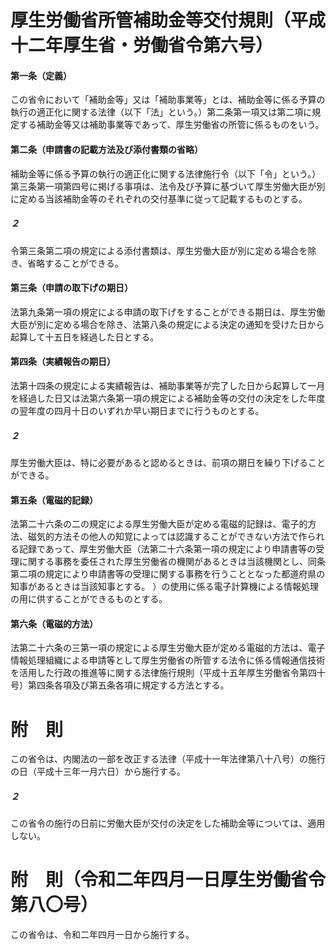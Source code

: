# 厚生労働省所管補助金等交付規則（平成十二年厚生省・労働省令第六号）
#### 第一条（定義）
この省令において「補助金等」又は「補助事業等」とは、補助金等に係る予算の執行の適正化に関する法律（以下「法」という。）第二条第一項又は第二項に規定する補助金等又は補助事業等であって、厚生労働省の所管に係るものをいう。
#### 第二条（申請書の記載方法及び添付書類の省略）
補助金等に係る予算の執行の適正化に関する法律施行令（以下「令」という。）第三条第一項第四号に掲げる事項は、法令及び予算に基づいて厚生労働大臣が別に定める当該補助金等のそれぞれの交付基準に従って記載するものとする。
##### ２
令第三条第二項の規定による添付書類は、厚生労働大臣が別に定める場合を除き、省略することができる。
#### 第三条（申請の取下げの期日）
法第九条第一項の規定による申請の取下げをすることができる期日は、厚生労働大臣が別に定める場合を除き、法第八条の規定による決定の通知を受けた日から起算して十五日を経過した日とする。
#### 第四条（実績報告の期日）
法第十四条の規定による実績報告は、補助事業等が完了した日から起算して一月を経過した日又は法第六条第一項の規定による補助金等の交付の決定をした年度の翌年度の四月十日のいずれか早い期日までに行うものとする。
##### ２
厚生労働大臣は、特に必要があると認めるときは、前項の期日を繰り下げることができる。
#### 第五条（電磁的記録）
法第二十六条の二の規定による厚生労働大臣が定める電磁的記録は、電子的方法、磁気的方法その他人の知覚によっては認識することができない方法で作られる記録であって、厚生労働大臣（法第二十六条第一項の規定により申請書等の受理に関する事務を委任された厚生労働省の機関があるときは当該機関とし、同条第二項の規定により申請書等の受理に関する事務を行うこととなった都道府県の知事があるときは当該知事とする。 ）の使用に係る電子計算機による情報処理の用に供することができるものとする。
#### 第六条（電磁的方法）
法第二十六条の三第一項の規定による厚生労働大臣が定める電磁的方法は、電子情報処理組織による申請等として厚生労働省の所管する法令に係る情報通信技術を活用した行政の推進等に関する法律施行規則（平成十五年厚生労働省令第四十号）第四条各項及び第五条各項に規定する方法とする。
# 附　則
この省令は、内閣法の一部を改正する法律（平成十一年法律第八十八号）の施行の日（平成十三年一月六日）から施行する。
##### ２
この省令の施行の日前に労働大臣が交付の決定をした補助金等については、適用しない。
# 附　則（令和二年四月一日厚生労働省令第八〇号）
この省令は、令和二年四月一日から施行する。
